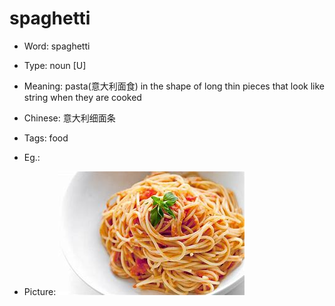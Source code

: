 # spaghetti

- Word: spaghetti

- Type: noun [U]
- Meaning: pasta(意大利面食) in the shape of long thin pieces that look like string when they are cooked
- Chinese: 意大利细面条
- Tags: food
- Eg.: 
- Picture: ![spaghetti](images/spaghetti.jpeg)

